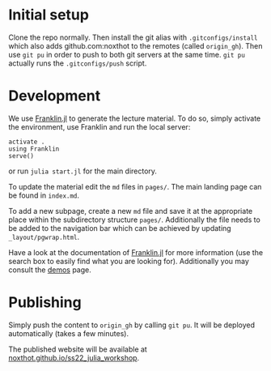 # Initial setup

Clone the repo normally. Then install the git alias with `.gitconfigs/install` which also adds github.com:noxthot to the remotes (called `origin_gh`).
Then use `git pu` in order to push to both git servers at the same time. `git pu` actually runs the `.gitconfigs/push` script.

# Development

We use [Franklin.jl](https://franklinjl.org) to generate the lecture material. To do so, simply activate the environment, use Franklin and run the local server:
```
activate .
using Franklin
serve()
```
or run `julia start.jl` for the main directory.

To update the material edit the `md` files in `pages/`. The main landing page can be found in `index.md`.

To add a new subpage, create a new `md` file and save it at the appropriate place within the subdirectory structure `pages/`. Additionally the file needs to be added to the navigation bar which can be achieved by updating `_layout/pgwrap.html`.

Have a look at the documentation of [Franklin.jl](https://franklinjl.org) for more information (use the search box to easily find what you are looking for). Additionally you may consult the [demos](https://franklinjl.org/demos/) page.

# Publishing

Simply push the content to `origin_gh` by calling `git pu`. It will be deployed automatically (takes a few minutes).

The published website will be available at [noxthot.github.io/ss22_julia_workshop](https://noxthot.github.io/ss22_julia_workshop/).